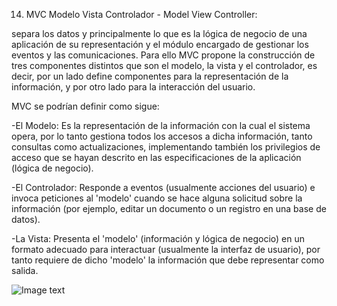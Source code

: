 14. MVC Modelo Vista Controlador - Model View Controller:

separa los datos y principalmente lo que es la lógica de negocio de una aplicación de su representación y el módulo encargado de gestionar los eventos y las comunicaciones. Para ello MVC propone la construcción de tres componentes distintos que son el modelo, la vista y el controlador, es decir, por un lado define componentes para la representación de la información, y por otro lado para la interacción del usuario.

 MVC se podrían definir como sigue:

-El Modelo: Es la representación de la información con la cual el sistema opera, por lo tanto gestiona todos los accesos a dicha información, tanto consultas como actualizaciones, implementando también los privilegios de acceso que se hayan descrito en las especificaciones de la aplicación (lógica de negocio).

-El Controlador: Responde a eventos (usualmente acciones del usuario) e invoca peticiones al 'modelo' cuando se hace alguna solicitud sobre la información (por ejemplo, editar un documento o un registro en una base de datos).

-La Vista: Presenta el 'modelo' (información y lógica de negocio) en un formato adecuado para interactuar (usualmente la interfaz de usuario), por tanto requiere de dicho 'modelo' la información que debe representar como salida.

![Image text](https://www.freecodecamp.org/espanol/news/content/images/2021/06/MVC3.png)